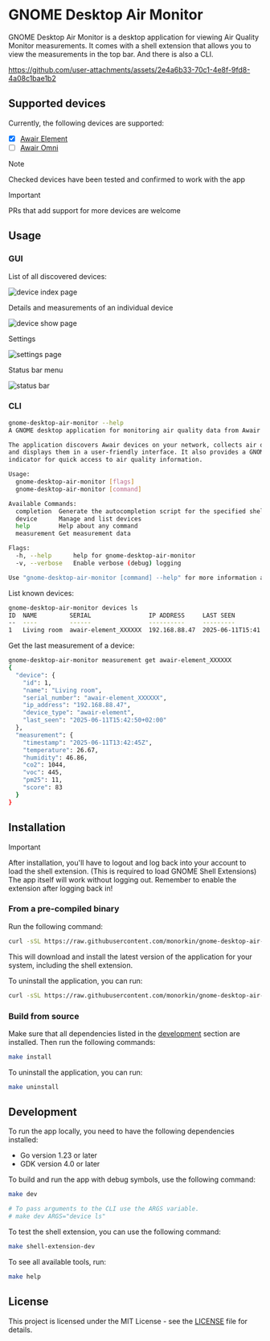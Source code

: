 # GNOME Desktop Air Monitor
GNOME Desktop Air Monitor is a desktop application for viewing Air Quality Monitor measurements.
It comes with a shell extension that allows you to view the measurements in the top bar.
And there is also a CLI.



https://github.com/user-attachments/assets/2e4a6b33-70c1-4e8f-9fd8-4a08c1bae1b2



## Supported devices

Currently, the following devices are supported:
- [x] [Awair Element](https://uk.getawair.com/products/element)
- [ ] [Awair Omni](https://uk.getawair.com/products/omni)

> [!NOTE]
> Checked devices have been tested and confirmed to work with the app

> [!IMPORTANT]
> PRs that add support for more devices are welcome

## Usage

### GUI

List of all discovered devices:

![device index page](https://github.com/user-attachments/assets/05990759-3e0f-4d59-ac05-ee2943be4262)

Details and measurements of an individual device

![device show page](https://github.com/user-attachments/assets/c179b37f-507b-4970-97a6-2049efe422a7)

Settings

![settings page](https://github.com/user-attachments/assets/3d737ddb-ba36-42c2-b954-f0023d5197e3)

Status bar menu

![status bar](https://github.com/user-attachments/assets/23d4371c-55fa-45d0-b753-1703aef161e1)

### CLI


```bash
gnome-desktop-air-monitor --help
A GNOME desktop application for monitoring air quality data from Awair devices.

The application discovers Awair devices on your network, collects air quality measurements,
and displays them in a user-friendly interface. It also provides a GNOME shell extension
indicator for quick access to air quality information.

Usage:
  gnome-desktop-air-monitor [flags]
  gnome-desktop-air-monitor [command]

Available Commands:
  completion  Generate the autocompletion script for the specified shell
  device      Manage and list devices
  help        Help about any command
  measurement Get measurement data

Flags:
  -h, --help      help for gnome-desktop-air-monitor
  -v, --verbose   Enable verbose (debug) logging

Use "gnome-desktop-air-monitor [command] --help" for more information about a command.
```

List known devices:

```bash
gnome-desktop-air-monitor devices ls
ID  NAME         SERIAL                IP ADDRESS     LAST SEEN
--  ----         ------                ----------     ---------
1   Living room  awair-element_XXXXXX  192.168.88.47  2025-06-11T15:41:10+02:00
```

Get the last measurement of a device:

```bash
gnome-desktop-air-monitor measurement get awair-element_XXXXXX
{
  "device": {
    "id": 1,
    "name": "Living room",
    "serial_number": "awair-element_XXXXXX",
    "ip_address": "192.168.88.47",
    "device_type": "awair-element",
    "last_seen": "2025-06-11T15:42:50+02:00"
  },
  "measurement": {
    "timestamp": "2025-06-11T13:42:45Z",
    "temperature": 26.67,
    "humidity": 46.86,
    "co2": 1044,
    "voc": 445,
    "pm25": 11,
    "score": 83
  }
}
```

## Installation

> [!IMPORTANT]
> After installation, you'll have to logout and log back into your account to load the shell extension.
> (This is required to load GNOME Shell Extensions)
> The app itself will work without logging out.
> Remember to enable the extension after logging back in!

### From a pre-compiled binary

Run the following command:

```bash
curl -sSL https://raw.githubusercontent.com/monorkin/gnome-desktop-air-monitor/main/install.sh | bash
```

This will download and install the latest version of the application for your system, including the shell extension.

To uninstall the application, you can run:

```bash
curl -sSL https://raw.githubusercontent.com/monorkin/gnome-desktop-air-monitor/main/uninstall.sh | bash
```

### Build from source

Make sure that all dependencies listed in the [development](#development) section are installed.
Then run the following commands:

```bash
make install
```

To uninstall the application, you can run:

```bash
make uninstall
```

## Development

To run the app locally, you need to have the following dependencies installed:
* Go version 1.23 or later
* GDK version 4.0 or later

To build and run the app with debug symbols, use the following command:

```bash
make dev

# To pass arguments to the CLI use the ARGS variable.
# make dev ARGS="device ls"
```

To test the shell extension, you can use the following command:

```bash
make shell-extension-dev
```

To see all available tools, run:

```bash
make help
```

## License

This project is licensed under the MIT License - see the [LICENSE](LICENSE) file for details.
